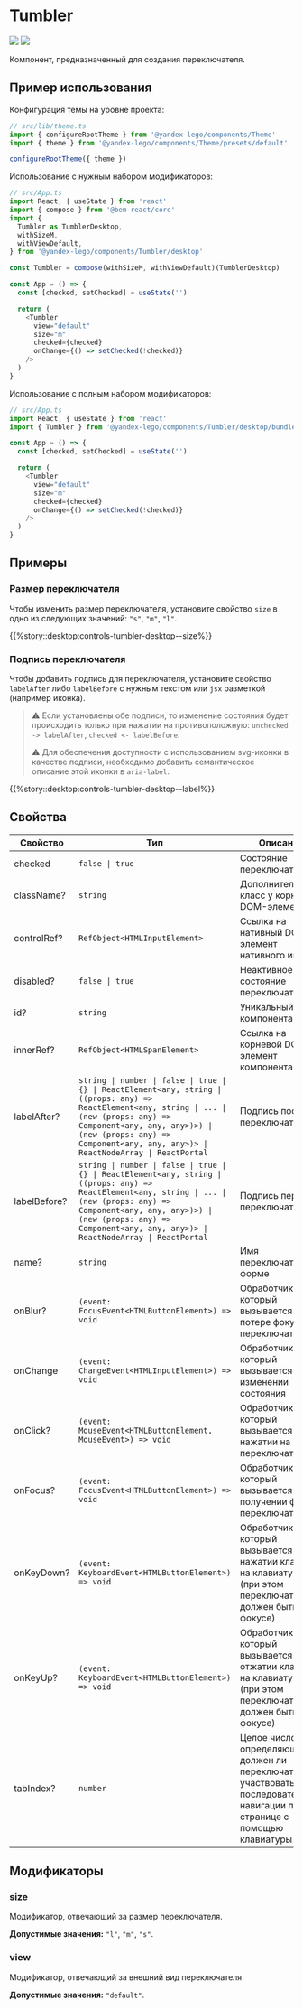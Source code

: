 # Tumbler

<a href='https://github.yandex-team.ru/search-interfaces/frontend/tree/master/packages/lego-components/src/components/Tumbler' target='_blank'><img src='https://badger.yandex-team.ru/custom/[Исходники]/[Github
][green]/badge.svg' /></a> <a href='https://search.yandex-team.ru/stsearch?text=Tumbler.ts&facet.queue=ISL&facet.type=bug&facet.status=128' target='_blank'><img src='https://badger.yandex-team.ru/custom/[Известные проблемы]/[Startrek][blue]/badge.svg' /></a>

<!-- description:start -->
Компонент, предназначенный для создания переключателя.
<!-- description:end -->

## Пример использования

Конфигурация темы на уровне проекта:

```ts
// src/lib/theme.ts
import { configureRootTheme } from '@yandex-lego/components/Theme'
import { theme } from '@yandex-lego/components/Theme/presets/default'

configureRootTheme({ theme })
```

Использование с нужным набором модификаторов:

```ts
// src/App.ts
import React, { useState } from 'react'
import { compose } from '@bem-react/core'
import {
  Tumbler as TumblerDesktop,
  withSizeM,
  withViewDefault,
} from '@yandex-lego/components/Tumbler/desktop'

const Tumbler = compose(withSizeM, withViewDefault)(TumblerDesktop)

const App = () => {
  const [checked, setChecked] = useState('')

  return (
    <Tumbler
      view="default"
      size="m"
      checked={checked}
      onChange={() => setChecked(!checked)}
    />
  )
}
```

Использование с полным набором модификаторов:

```ts
// src/App.ts
import React, { useState } from 'react'
import { Tumbler } from '@yandex-lego/components/Tumbler/desktop/bundle'

const App = () => {
  const [checked, setChecked] = useState('')

  return (
    <Tumbler
      view="default"
      size="m"
      checked={checked}
      onChange={() => setChecked(!checked)}
    />
  )
}
```

## Примеры

### Размер переключателя

Чтобы изменить размер переключателя, установите свойство `size` в одно из следующих значений: `"s"`, `"m"`, `"l"`.

{{%story::desktop:controls-tumbler-desktop--size%}}

### Подпись переключателя

Чтобы добавить подпись для переключателя, установите свойство `labelAfter` либо `labelBefore` с нужным текстом или `jsx` разметкой (например иконка).

> ⚠️ Если установлены обе подписи, то изменение состояния будет происходить только при нажатии на противоположную:
> `unchecked -> labelAfter`, `checked <- labelBefore`.
>
> ⚠️ Для обеспечения доступности с использованием svg-иконки в качестве подписи, необходимо добавить семантическое описание этой иконки в `aria-label`.

{{%story::desktop:controls-tumbler-desktop--label%}}

## Свойства

<!-- props:start -->
| Свойство     | Тип                                                                                                                                                                                                                                                               | Описание                                                                                                                         |
| ------------ | ----------------------------------------------------------------------------------------------------------------------------------------------------------------------------------------------------------------------------------------------------------------- | -------------------------------------------------------------------------------------------------------------------------------- |
| checked      | `false \| true`                                                                                                                                                                                                                                                   | Состояние переключателя                                                                                                          |
| className?   | `string`                                                                                                                                                                                                                                                          | Дополнительный класс у корневого DOM-элемента                                                                                    |
| controlRef?  | `RefObject<HTMLInputElement>`                                                                                                                                                                                                                                     | Ссылка на нативный DOM-элемент нативного инпута                                                                                  |
| disabled?    | `false \| true`                                                                                                                                                                                                                                                   | Неактивное состояние переключателя                                                                                               |
| id?          | `string`                                                                                                                                                                                                                                                          | Уникальный id компонента                                                                                                         |
| innerRef?    | `RefObject<HTMLSpanElement>`                                                                                                                                                                                                                                      | Ссылка на корневой DOM-элемент компонента                                                                                        |
| labelAfter?  | `string \| number \| false \| true \| {} \| ReactElement<any, string \| ((props: any) => ReactElement<any, string \| ... \| (new (props: any) => Component<any, any, any>)>) \| (new (props: any) => Component<any, any, any>)> \| ReactNodeArray \| ReactPortal` | Подпись после переключателя                                                                                                      |
| labelBefore? | `string \| number \| false \| true \| {} \| ReactElement<any, string \| ((props: any) => ReactElement<any, string \| ... \| (new (props: any) => Component<any, any, any>)>) \| (new (props: any) => Component<any, any, any>)> \| ReactNodeArray \| ReactPortal` | Подпись перед переключателем                                                                                                     |
| name?        | `string`                                                                                                                                                                                                                                                          | Имя переключателя в форме                                                                                                        |
| onBlur?      | `(event: FocusEvent<HTMLButtonElement>) => void`                                                                                                                                                                                                                  | Обработчик, который вызывается при потере фокуса переключателем                                                                  |
| onChange     | `(event: ChangeEvent<HTMLInputElement>) => void`                                                                                                                                                                                                                  | Обработчик, который вызывается при изменении состояния                                                                           |
| onClick?     | `(event: MouseEvent<HTMLButtonElement, MouseEvent>) => void`                                                                                                                                                                                                      | Обработчик, который вызывается при нажатии на переключатель                                                                      |
| onFocus?     | `(event: FocusEvent<HTMLButtonElement>) => void`                                                                                                                                                                                                                  | Обработчик, который вызывается при получении фокуса переключателем                                                               |
| onKeyDown?   | `(event: KeyboardEvent<HTMLButtonElement>) => void`                                                                                                                                                                                                               | Обработчик, который вызывается при нажатии клавиши на клавиатуре (при этом переключатель должен быть в фокусе)                   |
| onKeyUp?     | `(event: KeyboardEvent<HTMLButtonElement>) => void`                                                                                                                                                                                                               | Обработчик, который вызывается при отжатии клавиши на клавиатуре (при этом переключатель должен быть в фокусе)                   |
| tabIndex?    | `number`                                                                                                                                                                                                                                                          | Целое число, определяющее должен ли переключатель участвовать в последовательной навигации по всей странице с помощью клавиатуры |
<!-- props:end -->

## Модификаторы

<!-- modifiers:start -->
### size

Модификатор, отвечающий за размер переключателя.

**Допустимые значения:** `"l"`, `"m"`, `"s"`.

### view

Модификатор, отвечающий за внешний вид переключателя.

**Допустимые значения:** `"default"`.
<!-- modifiers:end -->
